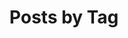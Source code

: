 ---
title: "Posts by Tag"
permalink: /tags/
layout: tags
author_profile: true
header:
  image: "/assets/images/computer_vision.jpg"
entries_layout: grid
classes: wide
---